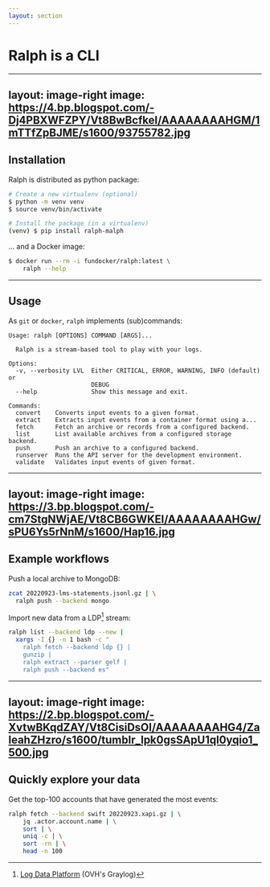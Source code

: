 ```yaml
---
layout: section
---
```


# Ralph is a CLI

---
layout: image-right
image: https://4.bp.blogspot.com/-Dj4PBXWFZPY/Vt8BwBcfkeI/AAAAAAAAHGM/1mTTfZpBJME/s1600/93755782.jpg
---

## Installation

Ralph is distributed as python package:

```sh
# Create a new virtualenv (optional)
$ python -m venv venv
$ source venv/bin/activate

# Install the package (in a virtualenv)
(venv) $ pip install ralph-malph
```

... and a Docker image:

```sh
$ docker run --rm -i fundocker/ralph:latest \
    ralph --help
```

---

## Usage

As `git` or `docker`, `ralph` implements (sub)commands:

```
Usage: ralph [OPTIONS] COMMAND [ARGS]...

  Ralph is a stream-based tool to play with your logs.

Options:
  -v, --verbosity LVL  Either CRITICAL, ERROR, WARNING, INFO (default) or
                       DEBUG
  --help               Show this message and exit.

Commands:
  convert    Converts input events to a given format.
  extract    Extracts input events from a container format using a...
  fetch      Fetch an archive or records from a configured backend.
  list       List available archives from a configured storage backend.
  push       Push an archive to a configured backend.
  runserver  Runs the API server for the development environment.
  validate   Validates input events of given format.
```

---
layout: image-right
image: https://3.bp.blogspot.com/-cm7StgNWjAE/Vt8CB6GWKEI/AAAAAAAAHGw/sPU6Ys5rNnM/s1600/Hap16.jpg
---

## Example workflows

Push a local archive to MongoDB:

```sh
zcat 20220923-lms-statements.jsonl.gz | \
  ralph push --backend mongo
```

Import new data from a LDP[^1] stream:

```sh
ralph list --backend ldp --new |
  xargs -I {} -n 1 bash -c "
    ralph fetch --backend ldp {} |
    gunzip |
    ralph extract --parser gelf |
    ralph push --backend es"
```

[^1]: [Log Data Platform](https://www.ovhcloud.com/fr/logs-data-platform/) (OVH's Graylog)

---
layout: image-right
image: https://2.bp.blogspot.com/-XvtwBKqdZAY/Vt8CisiDsOI/AAAAAAAAHG4/ZaleahZHzro/s1600/tumblr_lpk0gsSApU1ql0yqio1_500.jpg
---

## Quickly explore your data

Get the top-100 accounts that have generated the most events:

```sh
ralph fetch --backend swift 20220923.xapi.gz | \
    jq .actor.account.name | \
    sort | \
    uniq -c | \
    sort -rn | \
    head -n 100
```
